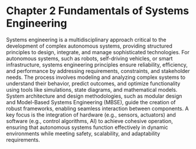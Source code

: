 # Chapter 2 Fundamentals of Systems Engineering

Systems engineering is a multidisciplinary approach critical to the development of complex autonomous systems, providing structured principles to design, integrate, and manage sophisticated technologies. For autonomous systems, such as robots, self-driving vehicles, or smart infrastructure, systems engineering principles ensure reliability, efficiency, and performance by addressing requirements, constraints, and stakeholder needs. The process involves modeling and analyzing complex systems to understand their behavior, predict outcomes, and optimize functionality using tools like simulations, state diagrams, and mathematical models. System architecture and design methodologies, such as modular design and Model-Based Systems Engineering (MBSE), guide the creation of robust frameworks, enabling seamless interaction between components. A key focus is the integration of hardware (e.g., sensors, actuators) and software (e.g., control algorithms, AI) to achieve cohesive operation, ensuring that autonomous systems function effectively in dynamic environments while meeting safety, scalability, and adaptability requirements.
